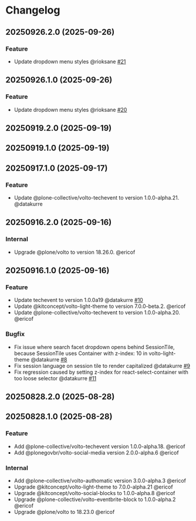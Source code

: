 # Changelog

<!-- You should *NOT* be adding new change log entries to this file.
     You should create a file in the news directory instead.
     For helpful instructions, please see:
     https://6.docs.plone.org/volto/developer-guidelines/contributing.html#create-a-pull-request
-->

<!-- towncrier release notes start -->

## 20250926.2.0 (2025-09-26)

### Feature

- Update dropdown menu styles @rioksane [#21](https://github.com/plone/volto-ploneconf-core/issue/21)

## 20250926.1.0 (2025-09-26)

### Feature

- Update dropdown menu styles @rioksane [#20](https://github.com/plone/volto-ploneconf-core/issue/20)

## 20250919.2.0 (2025-09-19)

## 20250919.1.0 (2025-09-19)

## 20250917.1.0 (2025-09-17)

### Feature

- Update @plone-collective/volto-techevent to version 1.0.0-alpha.21. @datakurre 

## 20250916.2.0 (2025-09-16)

### Internal

- Upgrade @plone/volto to version 18.26.0. @ericof 

## 20250916.1.0 (2025-09-16)

### Feature

- Update techevent to version 1.0.0a19 @datakurre [#10](https://github.com/plone/volto-ploneconf-core/issue/10)
- Update @kitconcept/volto-light-theme to version 7.0.0-beta.2. @ericof 
- Update @plone-collective/volto-techevent to version 1.0.0-alpha.20. @ericof 

### Bugfix

- Fix issue where search facet dropdown opens behind SessionTile, because SessionTile uses Container with z-index: 10 in volto-light-theme @datakurre [#8](https://github.com/plone/volto-ploneconf-core/issue/8)
- Fix session language on session tile to render capitalized @datakurre [#9](https://github.com/plone/volto-ploneconf-core/issue/9)
- Fix regression caused by setting z-index for react-select-container with too loose selector @datakurre [#11](https://github.com/plone/volto-ploneconf-core/issue/11)

## 20250828.2.0 (2025-08-28)

## 20250828.1.0 (2025-08-28)

### Feature

- Add @plone-collective/volto-techevent version 1.0.0-alpha.18. @ericof 
- Add @plonegovbr/volto-social-media version 2.0.0-alpha.6 @ericof 

### Internal

- Add @plone-collective/volto-authomatic version 3.0.0-alpha.3 @ericof 
- Upgrade @kitconcept/volto-light-theme to 7.0.0-alpha.21 @ericof 
- Upgrade @kitconcept/volto-social-blocks to 1.0.0-alpha.8 @ericof 
- Upgrade @plone-collective/volto-eventbrite-block to 1.0.0-alpha.2 @ericof 
- Upgrade @plone/volto to 18.23.0 @ericof
